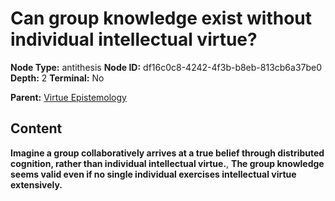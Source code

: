 # Can group knowledge exist without individual intellectual virtue?

**Node Type:** antithesis
**Node ID:** df16c0c8-4242-4f3b-b8eb-813cb6a37be0
**Depth:** 2
**Terminal:** No

**Parent:** [Virtue Epistemology](virtue-epistemology.md)

## Content

**Imagine a group collaboratively arrives at a true belief through distributed cognition, rather than individual intellectual virtue.**, **The group knowledge seems valid even if no single individual exercises intellectual virtue extensively.**
